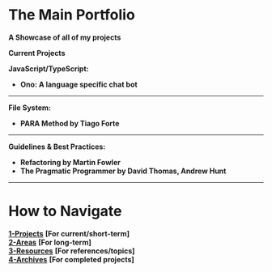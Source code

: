 # The Main Portfolio
**A Showcase of all of my projects**

**Current Projects**

**JavaScript/TypeScript:**

- **Ono: A language specific chat bot**

---

**File System:**

- **PARA Method by Tiago Forte**

---

**Guidelines & Best Practices:**

 - **Refactoring by Martin Fowler**
 - **The Pragmatic Programmer by David Thomas, Andrew Hunt**

---

# **How to Navigate**

**[1-Projects](https://github.com/gluppler/Main-Portfolio/tree/main/1-Projects)** **[For current/short-term]** <br />
**[2-Areas](https://github.com/gluppler/Main-Portfolio/tree/main/2-Areas)** **[For long-term]** <br />
**[3-Resources](https://github.com/gluppler/Main-Portfolio/tree/main/3-Resources)** **[For references/topics]** <br />
**[4-Archives](https://github.com/gluppler/Main-Portfolio/tree/main/4-Archives)** **[For completed projects]**




